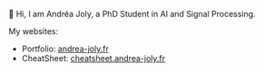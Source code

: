 👋 Hi, I am Andréa Joly, a PhD Student in AI and Signal Processing.

My websites: 
- Portfolio: [andrea-joly.fr](https://andrea-joly.fr)
- CheatSheet: [cheatsheet.andrea-joly.fr](https://cheatsheet.andrea-joly.fr)
